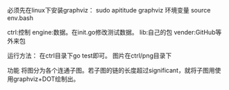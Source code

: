 ﻿必须先在linux下安装graphviz：
 sudo apititude graphviz
环境变量
 source env.bash

ctrl:控制
engine:数据。在init.go修改测试数据。
lib:自己的包
vender:GitHub等外来包

运行方法：
在ctrl目录下go test即可。
图片在ctrl/png目录下

功能
	将图分为各个连通子图。若子图的链的长度超过significant，就将子图用使用graphviz+DOT绘制出。

